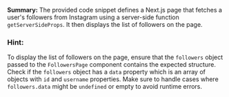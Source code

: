 **Summary:**
The provided code snippet defines a Next.js page that fetches a user's followers from Instagram using a server-side function `getServerSideProps`. It then displays the list of followers on the page.

### Hint:
To display the list of followers on the page, ensure that the `followers` object passed to the `FollowersPage` component contains the expected structure. Check if the `followers` object has a `data` property which is an array of objects with `id` and `username` properties. Make sure to handle cases where `followers.data` might be `undefined` or empty to avoid runtime errors.